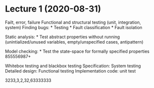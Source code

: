 # Lecture 1 (2020-08-31)

Failt, error, failure
Functional and structural testing (unit, integration, system)
Finding bugs:
    * Testing
    * Fault classification
    * Fault isolation

Static analysis:
    * Test abstract properties without running (unintialized/unused variables, empty/unspecified cases, antipattern)

Model checking:
    * Test the state-space for formally specified properties
    855556987+

Whitebox testing and blackbox testing
Specification: System testing
Detailed design: Functional testing
Implementation code: unit test


3233,3,2,32,63333333